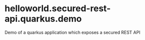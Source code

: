 # helloworld.secured-rest-api.quarkus.demo
Demo of a quarkus application which exposes a secured REST API
